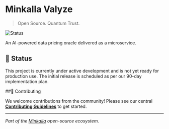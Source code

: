 # Minkalla Valyze

> Open Source. Quantum Trust.

![Status](https://img.shields.io/badge/status-under%20active%20development-orange)

An AI-powered data pricing oracle delivered as a microservice.

## 🚀 Status

This project is currently under active development and is not yet ready for production use. The initial release is scheduled as per our 90-day implementation plan.

##🤝 Contributing

We welcome contributions from the community! Please see our central [**Contributing Guidelines**](https://github.com/minkalla/.github/blob/main/CONTRIBUTING.md) to get started.

---

*Part of the [Minkalla](https://github.com/minkalla) open-source ecosystem.*
